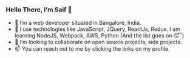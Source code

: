 ### Hello There, I’m Saif 👋

- 💼 I’m a web developer situated in Bangalore, India.
- 🌱 I use technologies like JavaScript, JQuery, ReactJs, Redux. I am learning NodeJS, Webpack, AWS, Python (And the list goes on 😴)
- 💞️ I’m looking to collaborate on open source projects, side projects.
- 📫 You can reach out to me by clicking the links on my profile.
